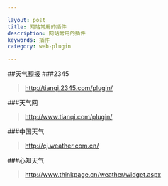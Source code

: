 ```yaml
---

layout: post
title: 网站常用的插件
description: 网站常用的插件
keywords: 插件
category: web-plugin

---
```

##天气预报
###2345
> http://tianqi.2345.com/plugin/

###天气网
> http://www.tianqi.com/plugin/

###中国天气
> http://cj.weather.com.cn/

###心知天气
> http://www.thinkpage.cn/weather/widget.aspx

	